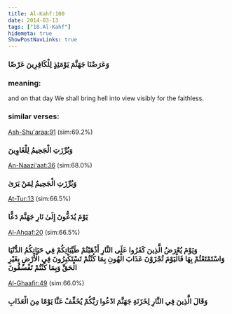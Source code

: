 ```yaml
---
title: Al-Kahf:100
date: 2014-03-13
tags: ["18.Al-Kahf"]
hidemeta: true 
ShowPostNavLinks: true 
---
```

### وَعَرَضْنَا جَهَنَّمَ يَوْمَئِذٍ لِلْكَافِرِينَ عَرْضًا
### meaning: 
and on that day We shall bring hell into view visibly for the faithless.
### similar verses: 

[Ash-Shu'araa:91](/26/91) (sim:69.2%)

### وَبُرِّزَتِ الْجَحِيمُ لِلْغَاوِينَ

[An-Naazi'aat:36](/79/36) (sim:68.0%)

### وَبُرِّزَتِ الْجَحِيمُ لِمَنْ يَرَىٰ

[At-Tur:13](/52/13) (sim:66.5%)

### يَوْمَ يُدَعُّونَ إِلَىٰ نَارِ جَهَنَّمَ دَعًّا

[Al-Ahqaf:20](/46/20) (sim:66.5%)

### وَيَوْمَ يُعْرَضُ الَّذِينَ كَفَرُوا عَلَى النَّارِ أَذْهَبْتُمْ طَيِّبَاتِكُمْ فِي حَيَاتِكُمُ الدُّنْيَا وَاسْتَمْتَعْتُمْ بِهَا فَالْيَوْمَ تُجْزَوْنَ عَذَابَ الْهُونِ بِمَا كُنْتُمْ تَسْتَكْبِرُونَ فِي الْأَرْضِ بِغَيْرِ الْحَقِّ وَبِمَا كُنْتُمْ تَفْسُقُونَ

[Al-Ghaafir:49](/40/49) (sim:66.0%)

### وَقَالَ الَّذِينَ فِي النَّارِ لِخَزَنَةِ جَهَنَّمَ ادْعُوا رَبَّكُمْ يُخَفِّفْ عَنَّا يَوْمًا مِنَ الْعَذَابِ
